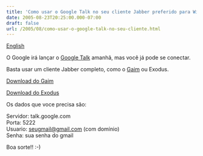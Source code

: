 ```yaml
---
title: 'Como usar o Google Talk no seu cliente Jabber preferido para Windows'
date: 2005-08-23T20:25:00.000-07:00
draft: false
url: /2005/08/como-usar-o-google-talk-no-seu-cliente.html
---
```


[English](http://www.cetico.org/blog/2005/08/how-to-use-google-talk-using-your.html)  
  
O Google irá lançar o [Google Talk](http://talk.google.com) amanhã, mas você já pode se conectar.  
  
Basta usar um cliente Jabber completo, como o [Gaim](http://gaim.sourceforge.net) ou Exodus.  
  
[Download do Gaim](http://ufpr.dl.sourceforge.net/sourceforge/gaim/gaim-1.5.0.exe)  
  
[Download do Exodus](http://exodus.jabberstudio.org/daily/setup.exe)  
  
Os dados que voce precisa são:  
  
Servidor: talk.google.com  
Porta: 5222  
Usuario: seugmail@gmail.com (com domínio)  
Senha: sua senha do gmail  
  
Boa sorte!! :-)
